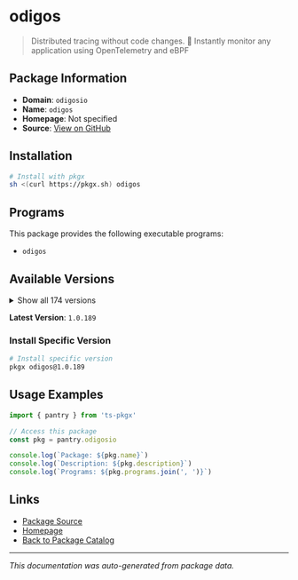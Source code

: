 # odigos

> Distributed tracing without code changes. 🚀 Instantly monitor any application using OpenTelemetry and eBPF

## Package Information

- **Domain**: `odigosio`
- **Name**: `odigos`
- **Homepage**: Not specified
- **Source**: [View on GitHub](https://github.com/pkgxdev/pantry/tree/main/projects/odigos.io/package.yml)

## Installation

```bash
# Install with pkgx
sh <(curl https://pkgx.sh) odigos
```

## Programs

This package provides the following executable programs:

- `odigos`

## Available Versions

<details>
<summary>Show all 174 versions</summary>

- `1.0.189`, `1.0.188`, `1.0.187`, `1.0.186`, `1.0.185`
- `1.0.184`, `1.0.183`, `1.0.182`, `1.0.181`, `1.0.180`
- `1.0.179`, `1.0.178`, `1.0.177`, `1.0.175`, `1.0.172`
- `1.0.171`, `1.0.170`, `1.0.169`, `1.0.168`, `1.0.166`
- `1.0.165`, `1.0.164`, `1.0.163`, `1.0.162`, `1.0.161`
- `1.0.160`, `1.0.159`, `1.0.158`, `1.0.157`, `1.0.156`
- `1.0.155`, `1.0.154`, `1.0.153`, `1.0.152`, `1.0.151`
- `1.0.150`, `1.0.149`, `1.0.148`, `1.0.147`, `1.0.146`
- `1.0.145`, `1.0.144`, `1.0.143`, `1.0.142`, `1.0.141`
- `1.0.140`, `1.0.139`, `1.0.138`, `1.0.137`, `1.0.136`
- `1.0.135`, `1.0.133`, `1.0.132`, `1.0.131`, `1.0.130`
- `1.0.129`, `1.0.128`, `1.0.127`, `1.0.125`, `1.0.124`
- `1.0.123`, `1.0.122`, `1.0.121`, `1.0.120`, `1.0.119`
- `1.0.118`, `1.0.117`, `1.0.116`, `1.0.115`, `1.0.114`
- `1.0.113`, `1.0.112`, `1.0.111`, `1.0.110`, `1.0.109`
- `1.0.108`, `1.0.107`, `1.0.106`, `1.0.105`, `1.0.104`
- `1.0.103`, `1.0.102`, `1.0.101`, `1.0.100`, `1.0.99`
- `1.0.98`, `1.0.97`, `1.0.95`, `1.0.94`, `1.0.93`
- `1.0.92`, `1.0.91`, `1.0.90`, `1.0.89`, `1.0.86`
- `1.0.85`, `1.0.84`, `1.0.83`, `1.0.82`, `1.0.81`
- `1.0.80`, `1.0.79`, `1.0.78`, `1.0.77`, `1.0.76`
- `1.0.75`, `1.0.74`, `1.0.73`, `1.0.72`, `1.0.71`
- `1.0.70`, `1.0.69`, `1.0.68`, `1.0.67`, `1.0.65`
- `1.0.64`, `1.0.63`, `1.0.62`, `1.0.61`, `1.0.60`
- `1.0.59`, `1.0.58`, `1.0.57`, `1.0.55`, `1.0.54`
- `1.0.53`, `1.0.52`, `1.0.51`, `1.0.50`, `1.0.49`
- `1.0.48`, `1.0.47`, `1.0.46`, `1.0.45`, `1.0.44`
- `1.0.43`, `1.0.42`, `1.0.41`, `1.0.40`, `1.0.39`
- `1.0.38`, `1.0.37`, `1.0.36`, `1.0.35`, `1.0.34`
- `1.0.33`, `1.0.32`, `1.0.31`, `1.0.30`, `1.0.29`
- `1.0.28`, `1.0.27`, `1.0.26`, `1.0.25`, `1.0.24`
- `1.0.23`, `1.0.22`, `1.0.21`, `1.0.20`, `1.0.19`
- `1.0.18`, `1.0.17`, `1.0.15`, `1.0.14`, `1.0.13`
- `1.0.12`, `1.0.11`, `1.0.10`, `1.0.9`, `1.0.8`
- `1.0.5`, `1.0.4`, `1.0.2`, `1.0.1`

</details>

**Latest Version**: `1.0.189`

### Install Specific Version

```bash
# Install specific version
pkgx odigos@1.0.189
```

## Usage Examples

```typescript
import { pantry } from 'ts-pkgx'

// Access this package
const pkg = pantry.odigosio

console.log(`Package: ${pkg.name}`)
console.log(`Description: ${pkg.description}`)
console.log(`Programs: ${pkg.programs.join(', ')}`)
```

## Links

- [Package Source](https://github.com/pkgxdev/pantry/tree/main/projects/odigos.io/package.yml)
- [Homepage](#)
- [Back to Package Catalog](../package-catalog.md)

---

*This documentation was auto-generated from package data.*
